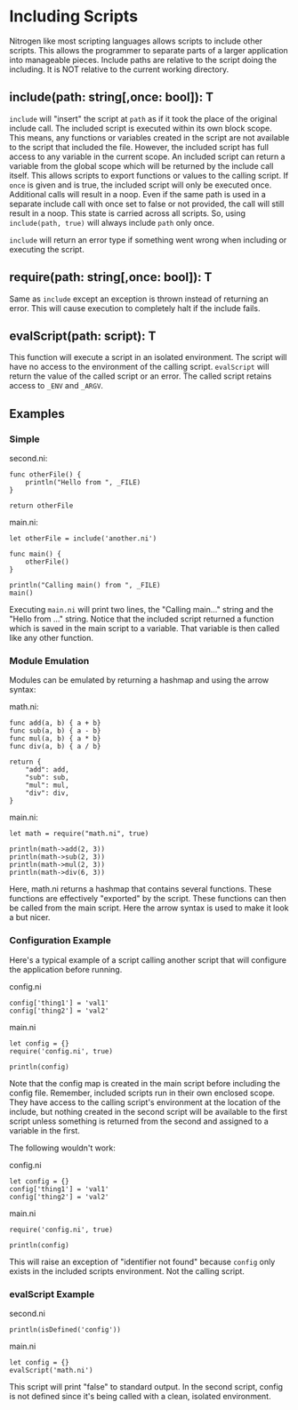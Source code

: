 # Including Scripts

Nitrogen like most scripting languages allows scripts to include other scripts. This allows the programmer to
separate parts of a larger application into manageable pieces. Include paths are relative to the script doing
the including. It is NOT relative to the current working directory.

## include(path: string[,once: bool]): T

`include` will "insert" the script at `path` as if it took the place of the original include call. The included
script is executed within its own block scope. This means, any functions or variables created in the script are
not available to the script that included the file. However, the included script has full access to any variable
in the current scope. An included script can return a variable from the global scope which will be returned by
the include call itself. This allows scripts to export functions or values to the calling script. If `once` is
given and is true, the included script will only be executed once. Additional calls will result in a noop.
Even if the same path is used in a separate include call with once set to false or not provided, the call will
still result in a noop. This state is carried across all scripts. So, using `include(path, true)` will always
include `path` only once.

`include` will return an error type if something went wrong when including or executing the script.

## require(path: string[,once: bool]): T

Same as `include` except an exception is thrown instead of returning an error. This will cause execution to completely
halt if the include fails.

## evalScript(path: script): T

This function will execute a script in an isolated environment. The script will have no access to the environment of the
calling script. `evalScript` will return the value of the called script or an error. The called script retains access to
`_ENV` and `_ARGV`.

## Examples

### Simple

second.ni:

```
func otherFile() {
    println("Hello from ", _FILE)
}

return otherFile
```

main.ni:

```
let otherFile = include('another.ni')

func main() {
    otherFile()
}

println("Calling main() from ", _FILE)
main()
```

Executing `main.ni` will print two lines, the "Calling main..." string and the "Hello from ..." string.
Notice that the included script returned a function which is saved in the main script to a variable.
That variable is then called like any other function.

### Module Emulation

Modules can be emulated by returning a hashmap and using the arrow syntax:

math.ni:

```
func add(a, b) { a + b}
func sub(a, b) { a - b}
func mul(a, b) { a * b}
func div(a, b) { a / b}

return {
    "add": add,
    "sub": sub,
    "mul": mul,
    "div": div,
}
```

main.ni:

```
let math = require("math.ni", true)

println(math->add(2, 3))
println(math->sub(2, 3))
println(math->mul(2, 3))
println(math->div(6, 3))
```

Here, math.ni returns a hashmap that contains several functions. These functions are effectively "exported" by the script.
These functions can then be called from the main script. Here the arrow syntax is used to make it look a but nicer.

### Configuration Example

Here's a typical example of a script calling another script that will configure the application before running.

config.ni

```
config['thing1'] = 'val1'
config['thing2'] = 'val2'
```

main.ni

```
let config = {}
require('config.ni', true)

println(config)
```

Note that the config map is created in the main script before including the config file. Remember, included scripts
run in their own enclosed scope. They have access to the calling script's environment at the location of the include,
but nothing created in the second script will be available to the first script unless something is returned from the
second and assigned to a variable in the first.

The following wouldn't work:

config.ni

```
let config = {}
config['thing1'] = 'val1'
config['thing2'] = 'val2'
```

main.ni

```
require('config.ni', true)

println(config)
```

This will raise an exception of "identifier not found" because `config` only exists in the included scripts environment. Not
the calling script.

### evalScript Example

second.ni

```
println(isDefined('config'))
```

main.ni

```
let config = {}
evalScript('math.ni')
```

This script will print "false" to standard output. In the second script, config is not defined since it's being called
with a clean, isolated environment.
